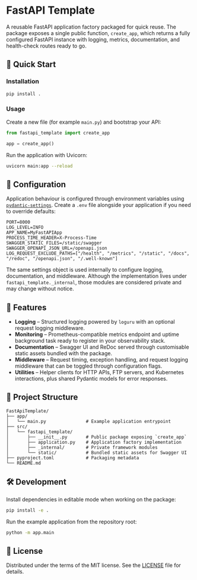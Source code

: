 # FastAPI Template

A reusable FastAPI application factory packaged for quick reuse. The package exposes a
single public function, `create_app`, which returns a fully configured FastAPI
instance with logging, metrics, documentation, and health-check routes ready to go.

## 🚀 Quick Start

### Installation

```bash
pip install .
```

### Usage

Create a new file (for example `main.py`) and bootstrap your API:

```python
from fastapi_template import create_app

app = create_app()
```

Run the application with Uvicorn:

```bash
uvicorn main:app --reload
```

## 🔧 Configuration

Application behaviour is configured through environment variables using
[`pydantic-settings`](https://docs.pydantic.dev/latest/usage/pydantic_settings/).
Create a `.env` file alongside your application if you need to override defaults:

```env
PORT=8000
LOG_LEVEL=INFO
APP_NAME=MyFastAPIApp
PROCESS_TIME_HEADER=X-Process-Time
SWAGGER_STATIC_FILES=/static/swagger
SWAGGER_OPENAPI_JSON_URL=/openapi.json
LOG_REQUEST_EXCLUDE_PATHS=["/health", "/metrics", "/static", "/docs", "/redoc", "/openapi.json", "/.well-known"]
```

The same settings object is used internally to configure logging, documentation,
and middleware. Although the implementation lives under `fastapi_template._internal`,
those modules are considered private and may change without notice.

## 🧩 Features

* **Logging** – Structured logging powered by `loguru` with an optional request
  logging middleware.
* **Monitoring** – Prometheus-compatible metrics endpoint and uptime background
  task ready to register in your observability stack.
* **Documentation** – Swagger UI and ReDoc served through customisable static
  assets bundled with the package.
* **Middleware** – Request timing, exception handling, and request logging
  middleware that can be toggled through configuration flags.
* **Utilities** – Helper clients for HTTP APIs, FTP servers, and Kubernetes
  interactions, plus shared Pydantic models for error responses.

## 📁 Project Structure

```
FastApiTemplate/
├── app/
│   └── main.py               # Example application entrypoint
├── src/
│   └── fastapi_template/
│       ├── __init__.py       # Public package exposing `create_app`
│       ├── application.py    # Application factory implementation
│       ├── _internal/        # Private framework modules
│       └── static/           # Bundled static assets for Swagger UI
├── pyproject.toml            # Packaging metadata
└── README.md
```

## 🛠️ Development

Install dependencies in editable mode when working on the package:

```bash
pip install -e .
```

Run the example application from the repository root:

```bash
python -m app.main
```

## 📄 License

Distributed under the terms of the MIT license. See the [LICENSE](LICENSE) file
for details.
